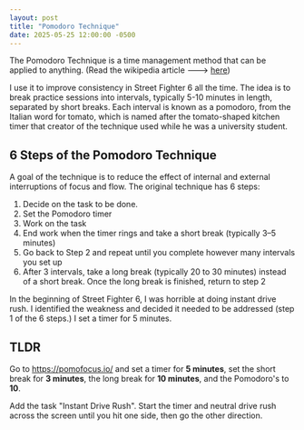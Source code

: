 ```yaml
---
layout: post
title: "Pomodoro Technique"
date: 2025-05-25 12:00:00 -0500
---
```


The Pomodoro Technique is a time management method that can be applied to anything. (Read the wikipedia article ---> [here](https://en.wikipedia.org/wiki/Pomodoro_Technique#Tools))

I use it to improve consistency in Street Fighter 6 all the time. The idea is to break practice sessions into intervals, typically 5-10 minutes in length, separated by short breaks. Each interval is known as a pomodoro, from the Italian word for tomato, which is named after the tomato-shaped kitchen timer that creator of the technique used while he was a university student.

## 6 Steps of the Pomodoro Technique

A goal of the technique is to reduce the effect of internal and external interruptions of focus and flow. The original technique has 6 steps:

1. Decide on the task to be done.
2. Set the Pomodoro timer
3. Work on the task
4. End work when the timer rings and take a short break (typically 3–5 minutes)
5. Go back to Step 2 and repeat until you complete however many intervals you set up
6. After 3 intervals, take a long break (typically 20 to 30 minutes) instead of a short break. Once the long break is finished, return to step 2

In the beginning of Street Fighter 6, I was horrible at doing instant drive rush. I identified the weakness and decided it needed to be addressed (step 1 of the 6 steps.) I set a timer for 5 minutes.


## TLDR

Go to https://pomofocus.io/ and set a timer for **5 minutes**, set the short break for **3 minutes**, the long break for **10 minutes**, and the Pomodoro's to **10**.

Add the task "Instant Drive Rush". Start the timer and neutral drive rush across the screen until you hit one side, then go the other direction.

